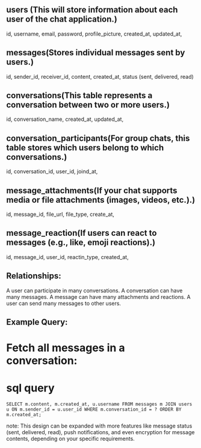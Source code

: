 ## users (This will store information about each user of the chat application.)
id,
username,
email,
password,
profile_picture,
created_at,
updated_at,

## messages(Stores individual messages sent by users.)
id,
sender_id,
receiver_id,
content,
created_at,
status (sent, delivered, read)

## conversations(This table represents a conversation between two or more users.)
id,
conversation_name,
created_at,
updated_at,

## conversation_participants(For group chats, this table stores which users belong to which conversations.)
id,
conversation_id,
user_id,
joind_at,

## message_attachments(If your chat supports media or file attachments (images, videos, etc.).)
id,
message_id,
file_url,
file_type,
create_at,

## message_reaction(If users can react to messages (e.g., like, emoji reactions).)
id,
message_id,
user_id,
reactin_type,
created_at,


## Relationships:
A user can participate in many conversations.
A conversation can have many messages.
A message can have many attachments and reactions.
A user can send many messages to other users.

## Example Query:

# Fetch all messages in a conversation:
# sql query
`SELECT m.content, m.created_at, u.username
FROM messages m
JOIN users u ON m.sender_id = u.user_id
WHERE m.conversation_id = ?
ORDER BY m.created_at;`

note: This design can be expanded with more features like message status (sent, delivered, read), push notifications, and even encryption for message contents, depending on your specific requirements.